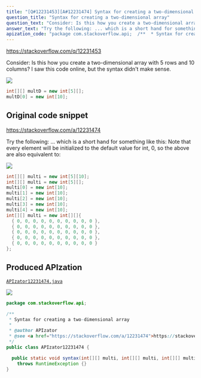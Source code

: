 ```yaml
---
title: "[Q#12231453][A#12231474] Syntax for creating a two-dimensional array"
question_title: "Syntax for creating a two-dimensional array"
question_text: "Consider: Is this how you create a two-dimensional array with 5 rows and 10 columns? I saw this code online, but the syntax didn't make sense."
answer_text: "Try the following: ... which is a short hand for something like this: Note that every element will be initialized to the default value for int, 0, so the above are also equivalent to:"
apization_code: "package com.stackoverflow.api;  /**  * Syntax for creating a two-dimensional array  *  * @author APIzator  * @see <a href=\"https://stackoverflow.com/a/12231474\">https://stackoverflow.com/a/12231474</a>  */ public class APIzator12231474 {    public static void syntax(int[][] multi, int[][] multi, int[][] multi)     throws RuntimeException {} }"
---
```


https://stackoverflow.com/q/12231453

Consider:
Is this how you create a two-dimensional array with 5 rows and 10 columns?
I saw this code online, but the syntax didn&#x27;t make sense.


<div class="code-logo"><img src="/stackoverflow.png" /></div>

```java
int[][] multD = new int[5][];
multD[0] = new int[10];
```


## Original code snippet

https://stackoverflow.com/a/12231474

Try the following:
... which is a short hand for something like this:
Note that every element will be initialized to the default value for int, 0, so the above are also equivalent to:

<div class="code-logo"><img src="/stackoverflow.png" /></div>

```java
int[][] multi = new int[5][10];
int[][] multi = new int[5][];
multi[0] = new int[10];
multi[1] = new int[10];
multi[2] = new int[10];
multi[3] = new int[10];
multi[4] = new int[10];
int[][] multi = new int[][]{
  { 0, 0, 0, 0, 0, 0, 0, 0, 0, 0 },
  { 0, 0, 0, 0, 0, 0, 0, 0, 0, 0 },
  { 0, 0, 0, 0, 0, 0, 0, 0, 0, 0 },
  { 0, 0, 0, 0, 0, 0, 0, 0, 0, 0 },
  { 0, 0, 0, 0, 0, 0, 0, 0, 0, 0 }
};
```

## Produced APIzation

[`APIzator12231474.java`](https://github.com/pasqualesalza/apization-temp-data/raw/master/search/APIzator12231474.java)

<div class="code-logo"><img src="/apizator.png" /></div>

```java
package com.stackoverflow.api;

/**
 * Syntax for creating a two-dimensional array
 *
 * @author APIzator
 * @see <a href="https://stackoverflow.com/a/12231474">https://stackoverflow.com/a/12231474</a>
 */
public class APIzator12231474 {

  public static void syntax(int[][] multi, int[][] multi, int[][] multi)
    throws RuntimeException {}
}

```